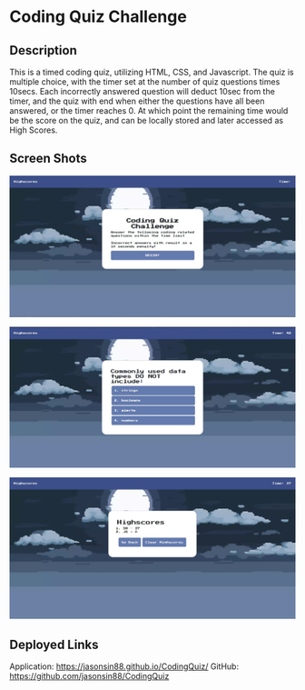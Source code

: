 # Coding Quiz Challenge

## Description
This is a timed coding quiz, utilizing HTML, CSS, and Javascript. The quiz is multiple choice, with the timer set at the number of quiz questions times 10secs. Each incorrectly answered question will deduct 10sec from the timer, and the quiz with end when either the questions have all been answered, or the timer reaches 0. At which point the remaining time would be the score on the quiz, and can be locally stored and later accessed as High Scores.

## Screen Shots
![CodingQuizTitle](/assets/images/CodingQuizSC1.JPG)

![CodingQuizQuestion](/assets/images/CodingQuizSC2.JPG)

![CodingQuizHighScores](/assets/images/CodingQuizSC3.JPG)

## Deployed Links
Application: https://jasonsin88.github.io/CodingQuiz/
GitHub: https://github.com/jasonsin88/CodingQuiz